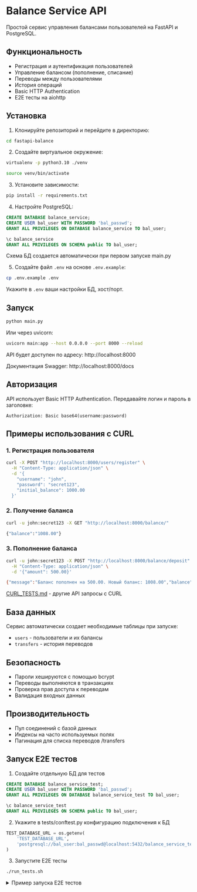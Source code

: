 # Balance Service API

Простой сервис управления балансами пользователей на FastAPI и PostgreSQL.

## Функциональность

- Регистрация и аутентификация пользователей
- Управление балансом (пополнение, списание)
- Переводы между пользователями
- История операций
- Basic HTTP Authentication
- E2E тесты на aiohttp

## Установка

1. Клонируйте репозиторий и перейдите в директорию:
```bash
cd fastapi-balance
```

2. Создайте виртуальное окружение:
```bash
virtualenv -p python3.10 ./venv

source venv/bin/activate
```

3. Установите зависимости:
```bash
pip install -r requirements.txt
```

4. Настройте PostgreSQL:
```sql
CREATE DATABASE balance_service;
CREATE USER bal_user WITH PASSWORD 'bal_passwd';
GRANT ALL PRIVILEGES ON DATABASE balance_service TO bal_user;

\c balance_service
GRANT ALL PRIVILEGES ON SCHEMA public TO bal_user;
```

Схема БД создается автоматически при первом запуске main.py

5. Создайте файл `.env` на основе `.env.example`:
```bash
cp .env.example .env
```

Укажите в `.env` ваши настройки БД, хост/порт.

## Запуск

```bash
python main.py
```

Или через uvicorn:
```bash
uvicorn main:app --host 0.0.0.0 --port 8000 --reload
```

API будет доступен по адресу: http://localhost:8000

Документация Swagger: http://localhost:8000/docs

## Авторизация

API использует Basic HTTP Authentication. Передавайте логин и пароль в заголовке:

```
Authorization: Basic base64(username:password)
```

## Примеры использования c CURL

### 1. Регистрация пользователя
```bash
curl -X POST "http://localhost:8000/users/register" \
  -H "Content-Type: application/json" \
  -d '{
    "username": "john",
    "password": "secret123",
    "initial_balance": 1000.00
  }'
```

### 2. Получение баланса
```bash
curl -u john:secret123 -X GET "http://localhost:8000/balance/"

{"balance":"1008.00"}
```

### 3. Пополнение баланса
```bash
curl -u john:secret123 -X POST "http://localhost:8000/balance/deposit" \
  -H "Content-Type: application/json" \
  -d '{"amount": 500.00}'

{"message":"Баланс пополнен на 500.00. Новый баланс: 1008.00","balance":"1008.00"}
```

[CURL_TESTS.md](CURL_TESTS.md) - другие API запросы с CURL

## База данных

Сервис автоматически создает необходимые таблицы при запуске:

- `users` - пользователи и их балансы
- `transfers` - история переводов

## Безопасность

- Пароли хешируются с помощью bcrypt
- Переводы выполняются в транзакциях
- Проверка прав доступа к переводам
- Валидация входных данных

## Производительность

- Пул соединений с базой данных
- Индексы на часто используемых полях
- Пагинация для списка переводов /transfers

## Запуск Е2Е тестов

1. Создайте отдельную БД для тестов
```sql
CREATE DATABASE balance_service_test;
CREATE USER bal_user WITH PASSWORD 'bal_passwd';
GRANT ALL PRIVILEGES ON DATABASE balance_service_test TO bal_user;

\c balance_service_test
GRANT ALL PRIVILEGES ON SCHEMA public TO bal_user;
```

2. Укажите в tests/conftest.py конфигурацию подключения к БД
```python
TEST_DATABASE_URL = os.getenv(
    'TEST_DATABASE_URL',
    'postgresql://bal_user:bal_passwd@localhost:5432/balance_service_test'
)
```

3. Запустите Е2Е тесты
```bash
./run_tests.sh
```

<details>
  <summary>Пример запуска Е2Е тестов</summary>

  ```bash
============================================================== test session starts ===============================================================
platform linux -- Python 3.12.3, pytest-8.4.2, pluggy-1.6.0 -- /home/zak/work/fastapi-balance/env/bin/python
cachedir: .pytest_cache
rootdir: /home/zak/work/fastapi-balance
plugins: locust-2.41.5, anyio-4.11.0, asyncio-1.2.0
asyncio: mode=Mode.STRICT, debug=False, asyncio_default_fixture_loop_scope=None, asyncio_default_test_loop_scope=function
collected 11 items

tests/test_e2e_api.py::TestBalanceServiceE2E::test_01_create_user_john База данных инициализирована

Тестовый API сервер запущен на порту 8001
Тестовая база данных очищена

  Пользователь john_test1 успешно создан с ID 1 и балансом 1000.00
PASSED
tests/test_e2e_api.py::TestBalanceServiceE2E::test_02_get_user_info
  Информация о пользователе: ID=2, баланс=1000.00
PASSED
tests/test_e2e_api.py::TestBalanceServiceE2E::test_03_create_recipient_user
  Пользователь-получатель john2_test3 создан с ID 3
PASSED
tests/test_e2e_api.py::TestBalanceServiceE2E::test_04_successful_transfer
  Перевод создан: ID=1, сумма=500.00
  Перевод найден в списке переводов
  Баланс отправителя после перевода: 500.00
  Баланс получателя после перевода: 1500.00
PASSED
tests/test_e2e_api.py::TestBalanceServiceE2E::test_05_insufficient_funds_error
  Ошибка недостаточности средств обработана корректно: Недостаточно средств
PASSED
tests/test_e2e_api.py::TestBalanceServiceE2E::test_06_self_transfer_error
  Ошибка перевода самому себе обработана корректно: Нельзя переводить деньги самому себе
PASSED
tests/test_e2e_api.py::TestBalanceServiceE2E::test_07_negative_amount_error
  Ошибка отрицательной суммы обработана корректно: Input should be greater than 0
PASSED
tests/test_e2e_api.py::TestBalanceServiceE2E::test_08_zero_amount_error
  Ошибка нулевой суммы обработана корректно: Input should be greater than 0
PASSED
tests/test_e2e_api.py::TestBalanceServiceE2E::test_09_nonexistent_user_error
  Ошибка перевода несуществующему пользователю обработана корректно: Пользователь 'not_exists_user_9999' не найден
PASSED
tests/test_e2e_api.py::TestBalanceServiceE2E::test_10_deposit
  Баланс пополнен на 10.0, новый баланс: 1010.00
PASSED
tests/test_e2e_api.py::TestBalanceServiceE2E::test_11_withdraw
  С баланса списано 10.0, новый баланс: 990.00
PASSEDПодключение к базе данных закрыто

Тестовый API сервер остановлен


=============================================================== 11 passed in 7.21s ===============================================================

=== Все тесты пройдены успешно ===
  ```
<details>
